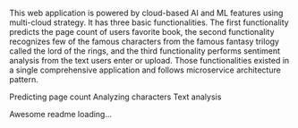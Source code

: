 This web application is powered by cloud-based AI and ML features using multi-cloud strategy. It has three basic functionalities. The first functionality predicts the page count of users favorite book, the second functionality recognizes few of the famous characters from the famous fantasy trilogy called the lord of the rings, and the third functionality performs sentiment analysis from the text users enter or upload. Those functionalities existed in a single comprehensive application and follows microservice architecture pattern.

Predicting page count
Analyzing characters
Text analysis

Awesome readme loading...
